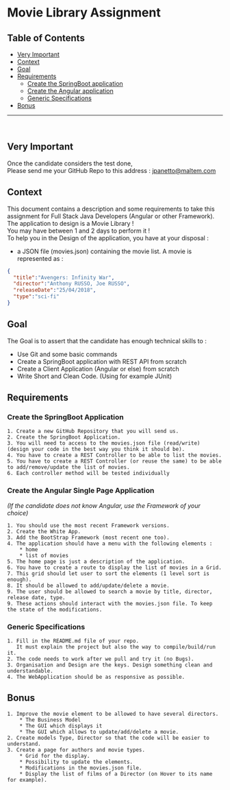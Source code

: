 # Movie Library Assignment

## Table of Contents
- [Very Important](#very-important)
- [Context](#context)
- [Goal](#goal)
- [Requirements](#requirements)
    - [Create the SpringBoot application](#__create-the-springboot-application__)
    - [Create the Angular application](#__create-the-angular-single-page-application__)
    - [Generic Specifications](#__generic-specifications__)
- [Bonus](#bonus)

<hr/>
<br/>

## Very Important

Once the candidate considers the test done, <br />
Please send me your GitHub Repo to this address : [jpanetto@maltem.com](mailto:jpanetto@maltem.com)

## Context

This document contains a description and some requirements to take this assignment for Full Stack Java Developers (Angular or other Framework).
<br/>
The application to design is a Movie Library ! 
<br/>
You may have between 1 and 2 days to perform it !
<br/>
To help you in the Design of the application, you have at your disposal :

- a JSON file (movies.json) containing the movie list. A movie is represented as : 

```json
{
  "title":"Avengers: Infinity War",
  "director":"Anthony RUSSO, Joe RUSSO",
  "releaseDate":"25/04/2018",
  "type":"sci-fi"
}
```


## Goal

The Goal is to assert that the candidate has enough technical skills to : 
* Use Git and some basic commands
* Create a SpringBoot application with REST API from scratch
* Create a Client Application (Angular or else) from scratch
* Write Short and Clean Code. (Using for example JUnit)


## Requirements

### __Create the SpringBoot Application__

    1. Create a new GitHub Repository that you will send us.
    2. Create the SpringBoot Application.
    3. You will need to access to the movies.json file (read/write) (design your code in the best way you think it should be).
    4. You have to create a REST Controller to be able to list the movies.
    5. You have to create a REST Controller (or reuse the same) to be able to add/remove/update the list of movies.
    6. Each controller method will be tested individually

### __Create the Angular Single Page Application__

_(If the candidate does not know Angular, use the Framework of your choice)_
    
    1. You should use the most recent Framework versions.
    2. Create the White App.
    3. Add the BootStrap Framework (most recent one too).
    4. The application should have a menu with the following elements : 
        * home
        * list of movies
    5. The home page is just a description of the application.
    6. You have to create a route to display the list of movies in a Grid. 
    7. This grid should let user to sort the elements (1 level sort is enough).
    8. It should be allowed to add/update/delete a movie.
    9. The user should be allowed to search a movie by title, director, release date, type.
    9. These actions should interact with the movies.json file. To keep the state of the modifications.

### __Generic Specifications__

    1. Fill in the README.md file of your repo. 
       It must explain the project but also the way to compile/build/run it.
    2. The code needs to work after we pull and try it (no Bugs).
    3. Organisation and Design are the keys. Design something clean and understandable.
    4. The WebApplication should be as responsive as possible.

## __Bonus__

    1. Improve the movie element to be allowed to have several directors.
        * The Business Model
        * The GUI which displays it
        * The GUI which allows to update/add/delete a movie.
    2. Create models Type, Director so that the code will be easier to understand.
    3. Create a page for authors and movie types. 
        * Grid for the display.
        * Possibility to update the elements.
        * Modifications in the movies.json file.
        * Display the list of films of a Director (on Hover to its name for example).
    
